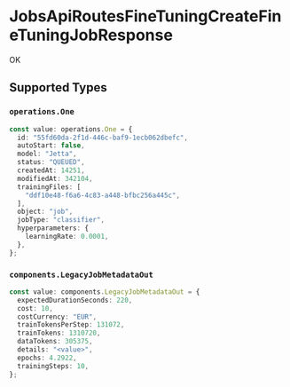 # JobsApiRoutesFineTuningCreateFineTuningJobResponse

OK


## Supported Types

### `operations.One`

```typescript
const value: operations.One = {
  id: "55fd60da-2f1d-446c-baf9-1ecb062dbefc",
  autoStart: false,
  model: "Jetta",
  status: "QUEUED",
  createdAt: 14251,
  modifiedAt: 342104,
  trainingFiles: [
    "ddf10e48-f6a6-4c83-a448-bfbc256a445c",
  ],
  object: "job",
  jobType: "classifier",
  hyperparameters: {
    learningRate: 0.0001,
  },
};
```

### `components.LegacyJobMetadataOut`

```typescript
const value: components.LegacyJobMetadataOut = {
  expectedDurationSeconds: 220,
  cost: 10,
  costCurrency: "EUR",
  trainTokensPerStep: 131072,
  trainTokens: 1310720,
  dataTokens: 305375,
  details: "<value>",
  epochs: 4.2922,
  trainingSteps: 10,
};
```

